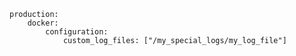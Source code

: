 <!-- layout:code post: 2015-07-08-setting-up-custom-livelogs_depending-on-your-req -->

```
production:   
    docker:
        configuration:
            custom_log_files: ["/my_special_logs/my_log_file"]                       
```
